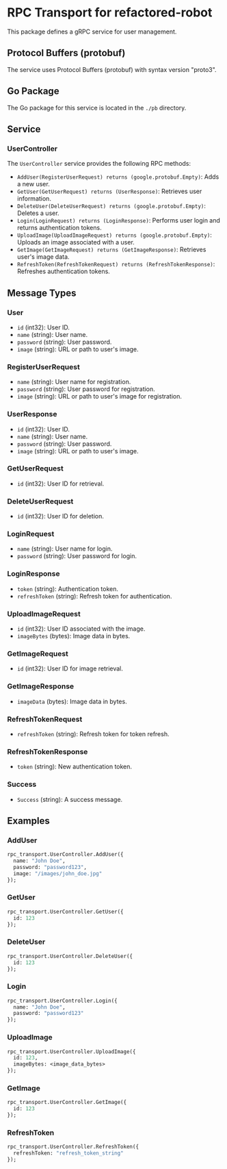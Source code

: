 # RPC Transport for refactored-robot

This package defines a gRPC service for user management.

## Protocol Buffers (protobuf)

The service uses Protocol Buffers (protobuf) with syntax version "proto3".

## Go Package

The Go package for this service is located in the `./pb` directory.

## Service

### UserController

The `UserController` service provides the following RPC methods:

- `AddUser(RegisterUserRequest) returns (google.protobuf.Empty)`: Adds a new user.
- `GetUser(GetUserRequest) returns (UserResponse)`: Retrieves user information.
- `DeleteUser(DeleteUserRequest) returns (google.protobuf.Empty)`: Deletes a user.
- `Login(LoginRequest) returns (LoginResponse)`: Performs user login and returns authentication tokens.
- `UploadImage(UploadImageRequest) returns (google.protobuf.Empty)`: Uploads an image associated with a user.
- `GetImage(GetImageRequest) returns (GetImageResponse)`: Retrieves user's image data.
- `RefreshToken(RefreshTokenRequest) returns (RefreshTokenResponse)`: Refreshes authentication tokens.

## Message Types

### User

- `id` (int32): User ID.
- `name` (string): User name.
- `password` (string): User password.
- `image` (string): URL or path to user's image.

### RegisterUserRequest

- `name` (string): User name for registration.
- `password` (string): User password for registration.
- `image` (string): URL or path to user's image for registration.

### UserResponse

- `id` (int32): User ID.
- `name` (string): User name.
- `password` (string): User password.
- `image` (string): URL or path to user's image.

### GetUserRequest

- `id` (int32): User ID for retrieval.

### DeleteUserRequest

- `id` (int32): User ID for deletion.

### LoginRequest

- `name` (string): User name for login.
- `password` (string): User password for login.

### LoginResponse

- `token` (string): Authentication token.
- `refreshToken` (string): Refresh token for authentication.

### UploadImageRequest

- `id` (int32): User ID associated with the image.
- `imageBytes` (bytes): Image data in bytes.

### GetImageRequest

- `id` (int32): User ID for image retrieval.

### GetImageResponse

- `imageData` (bytes): Image data in bytes.

### RefreshTokenRequest

- `refreshToken` (string): Refresh token for token refresh.

### RefreshTokenResponse

- `token` (string): New authentication token.

### Success

- `Success` (string): A success message.

## Examples

### AddUser

```protobuf
rpc_transport.UserController.AddUser({
  name: "John Doe",
  password: "password123",
  image: "/images/john_doe.jpg"
});
```
### GetUser
```protobuf
rpc_transport.UserController.GetUser({
  id: 123
});
```
### DeleteUser
```protobuf
rpc_transport.UserController.DeleteUser({
  id: 123
});
```
### Login
```protobuf
rpc_transport.UserController.Login({
  name: "John Doe",
  password: "password123"
});
```
### UploadImage
```protobuf
rpc_transport.UserController.UploadImage({
  id: 123,
  imageBytes: <image_data_bytes>
});
```
### GetImage
```protobuf
rpc_transport.UserController.GetImage({
  id: 123
});
```
### RefreshToken
```protobuf
rpc_transport.UserController.RefreshToken({
  refreshToken: "refresh_token_string"
});
```